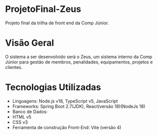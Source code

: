 # ProjetoFinal-Zeus
Projeto final da trilha de front end da Comp Júnior.

# Visão Geral

O sistema a ser desenvolvido será o Zeus, um sistema interno da
Comp Júnior para gestão de membros, penalidades, equipamentos,
projetos e clientes.

# Tecnologias Utilizadas

- Linguagens: Node.js v18, TypeScript v5, JavaScript 
- Frameworks: Spring Boot 2.7(JDK), React(versão 18)(NodeJs 18)
- Banco de Dados: 
- HTML v5
- CSS v3
- Ferramenta de construção Front-End: Vite (versão 4)
